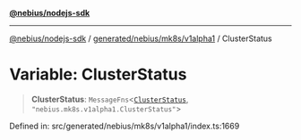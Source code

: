 [**@nebius/nodejs-sdk**](../../../../../README.md)

***

[@nebius/nodejs-sdk](../../../../../README.md) / [generated/nebius/mk8s/v1alpha1](../README.md) / ClusterStatus

# Variable: ClusterStatus

> **ClusterStatus**: `MessageFns`\<[`ClusterStatus`](../interfaces/ClusterStatus.md), `"nebius.mk8s.v1alpha1.ClusterStatus"`\>

Defined in: src/generated/nebius/mk8s/v1alpha1/index.ts:1669
